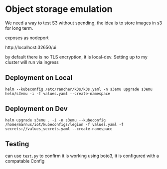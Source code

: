 # Object storage emulation

We need a way to test S3 without spending, the idea is to store images in s3 for long term.

exposes as nodeport

http://localhost:32650/ui

by default there is no TLS encryption, it is local-dev. Setting up to my cluster will run via ingress

## Deployment on Local

`helm --kubeconfig /etc/rancher/k3s/k3s.yaml -n s3emu upgrade s3emu helm/s3emu -i -f values.yaml --create-namespace`

## Deployment on Dev

`helm upgrade s3emu . -i -n s3emu --kubeconfig /home/marnus/iot/kubeconfigs/legion -f values.yaml -f secrets://values_secrets.yaml --create-namespace`


## Testing

can use `test.py` to confirm it is working using boto3, it is configured with a compatable Config